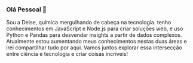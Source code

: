 ### Olá Pessoal  👋
Sou a Deise, química mergulhando de cabeça na tecnologia. tenho conhecimentos em  JavaScript e Node.js para criar soluções web, e uso Python e Pandas para desvendar insights a partir de dados complexos. Atualmente estou aumentando meus conhecimentos nestas duas áreas  e  irei compartilhar tudo por aqui. Vamos juntos explorar essa intersecção entre ciência e tecnologia e criar coisas incríveis!

<!--
**Deisemaya/Deisemaya** is a ✨ _special_ ✨ repository because its `README.md` (this file) appears on your GitHub profile.

Here are some ideas to get you started:

- 🔭 I’m currently working on ...
- 🌱 I’m currently learning ...
- 👯 I’m looking to collaborate on ...
- 🤔 I’m looking for help with ...
- 💬 Ask me about ...
- 📫 How to reach me: ...
- 😄 Pronouns: ...
- ⚡ Fun fact: ...
-->
